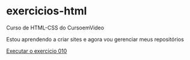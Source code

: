 # exercicios-html
 Curso de HTML-CSS do CursoemVideo

Estou aprendendo a criar sites e agora vou gerenciar meus repositórios

<a href="https://araujs.github.io/exercicios-html/ex010/index.html">Executar o exercicio 010</a>